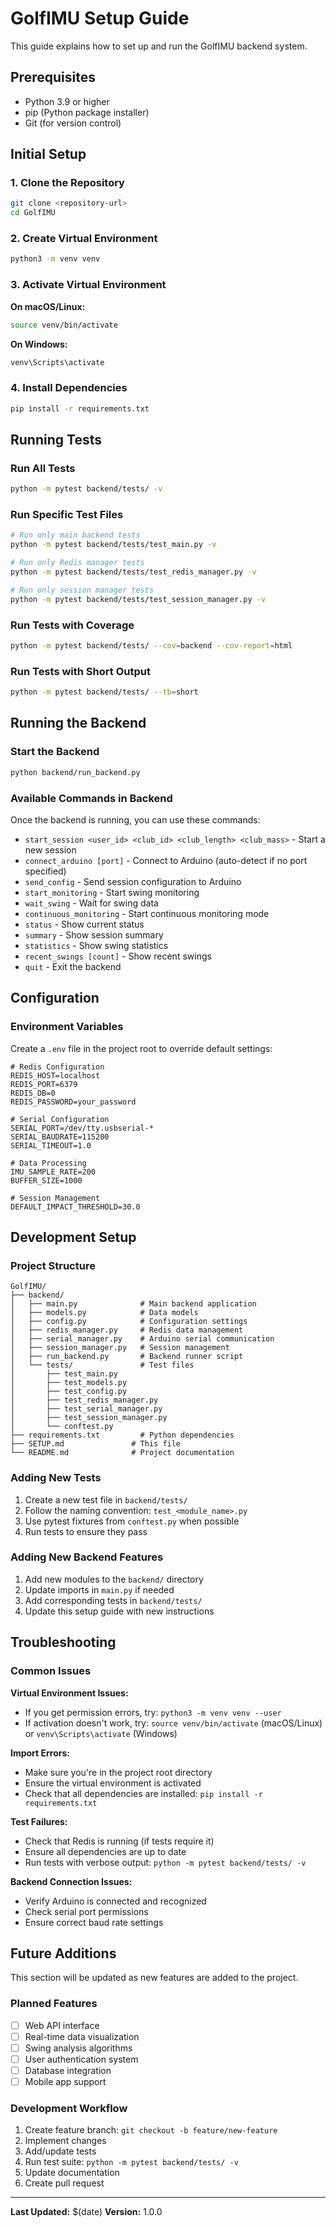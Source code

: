 # GolfIMU Setup Guide

This guide explains how to set up and run the GolfIMU backend system.

## Prerequisites

- Python 3.9 or higher
- pip (Python package installer)
- Git (for version control)

## Initial Setup

### 1. Clone the Repository
```bash
git clone <repository-url>
cd GolfIMU
```

### 2. Create Virtual Environment
```bash
python3 -m venv venv
```

### 3. Activate Virtual Environment
**On macOS/Linux:**
```bash
source venv/bin/activate
```

**On Windows:**
```bash
venv\Scripts\activate
```

### 4. Install Dependencies
```bash
pip install -r requirements.txt
```

## Running Tests

### Run All Tests
```bash
python -m pytest backend/tests/ -v
```

### Run Specific Test Files
```bash
# Run only main backend tests
python -m pytest backend/tests/test_main.py -v

# Run only Redis manager tests
python -m pytest backend/tests/test_redis_manager.py -v

# Run only session manager tests
python -m pytest backend/tests/test_session_manager.py -v
```

### Run Tests with Coverage
```bash
python -m pytest backend/tests/ --cov=backend --cov-report=html
```

### Run Tests with Short Output
```bash
python -m pytest backend/tests/ --tb=short
```

## Running the Backend

### Start the Backend
```bash
python backend/run_backend.py
```

### Available Commands in Backend
Once the backend is running, you can use these commands:
- `start_session <user_id> <club_id> <club_length> <club_mass>` - Start a new session
- `connect_arduino [port]` - Connect to Arduino (auto-detect if no port specified)
- `send_config` - Send session configuration to Arduino
- `start_monitoring` - Start swing monitoring
- `wait_swing` - Wait for swing data
- `continuous_monitoring` - Start continuous monitoring mode
- `status` - Show current status
- `summary` - Show session summary
- `statistics` - Show swing statistics
- `recent_swings [count]` - Show recent swings
- `quit` - Exit the backend

## Configuration

### Environment Variables
Create a `.env` file in the project root to override default settings:

```env
# Redis Configuration
REDIS_HOST=localhost
REDIS_PORT=6379
REDIS_DB=0
REDIS_PASSWORD=your_password

# Serial Configuration
SERIAL_PORT=/dev/tty.usbserial-*
SERIAL_BAUDRATE=115200
SERIAL_TIMEOUT=1.0

# Data Processing
IMU_SAMPLE_RATE=200
BUFFER_SIZE=1000

# Session Management
DEFAULT_IMPACT_THRESHOLD=30.0
```

## Development Setup

### Project Structure
```
GolfIMU/
├── backend/
│   ├── main.py              # Main backend application
│   ├── models.py            # Data models
│   ├── config.py            # Configuration settings
│   ├── redis_manager.py     # Redis data management
│   ├── serial_manager.py    # Arduino serial communication
│   ├── session_manager.py   # Session management
│   ├── run_backend.py       # Backend runner script
│   └── tests/               # Test files
│       ├── test_main.py
│       ├── test_models.py
│       ├── test_config.py
│       ├── test_redis_manager.py
│       ├── test_serial_manager.py
│       ├── test_session_manager.py
│       └── conftest.py
├── requirements.txt         # Python dependencies
├── SETUP.md               # This file
└── README.md              # Project documentation
```

### Adding New Tests
1. Create a new test file in `backend/tests/`
2. Follow the naming convention: `test_<module_name>.py`
3. Use pytest fixtures from `conftest.py` when possible
4. Run tests to ensure they pass

### Adding New Backend Features
1. Add new modules to the `backend/` directory
2. Update imports in `main.py` if needed
3. Add corresponding tests in `backend/tests/`
4. Update this setup guide with new instructions

## Troubleshooting

### Common Issues

**Virtual Environment Issues:**
- If you get permission errors, try: `python3 -m venv venv --user`
- If activation doesn't work, try: `source venv/bin/activate` (macOS/Linux) or `venv\Scripts\activate` (Windows)

**Import Errors:**
- Make sure you're in the project root directory
- Ensure the virtual environment is activated
- Check that all dependencies are installed: `pip install -r requirements.txt`

**Test Failures:**
- Check that Redis is running (if tests require it)
- Ensure all dependencies are up to date
- Run tests with verbose output: `python -m pytest backend/tests/ -v`

**Backend Connection Issues:**
- Verify Arduino is connected and recognized
- Check serial port permissions
- Ensure correct baud rate settings

## Future Additions

This section will be updated as new features are added to the project.

### Planned Features
- [ ] Web API interface
- [ ] Real-time data visualization
- [ ] Swing analysis algorithms
- [ ] User authentication system
- [ ] Database integration
- [ ] Mobile app support

### Development Workflow
1. Create feature branch: `git checkout -b feature/new-feature`
2. Implement changes
3. Add/update tests
4. Run test suite: `python -m pytest backend/tests/ -v`
5. Update documentation
6. Create pull request

---

**Last Updated:** $(date)
**Version:** 1.0.0 